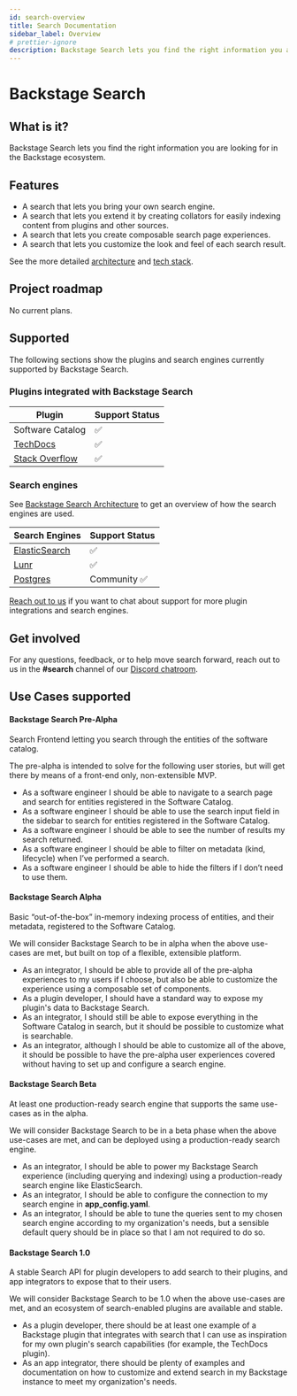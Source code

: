 ```yaml
---
id: search-overview
title: Search Documentation
sidebar_label: Overview
# prettier-ignore
description: Backstage Search lets you find the right information you are looking for in the Backstage ecosystem.
---
```


# Backstage Search

## What is it?

Backstage Search lets you find the right information you are looking for in the Backstage ecosystem.

## Features

- A search that lets you bring your own search engine.
- A search that lets you extend it by creating collators for easily indexing content from plugins and other sources.
- A search that lets you create composable search page experiences.
- A search that lets you customize the look and feel of each search result.

See the more detailed [architecture](./architecture.md) and [tech stack](./architecture.md#tech-stack).

## Project roadmap

No current plans.

## Supported

The following sections show the plugins and search engines currently supported by Backstage Search.

### Plugins integrated with Backstage Search

| Plugin                                                                                                                                                 | Support Status |
| ------------------------------------------------------------------------------------------------------------------------------------------------------ | -------------- |
| Software Catalog                                                                                                                                       | ✅             |
| [TechDocs](./how-to-guides.md#how-to-index-techdocs-documents)                                                                                         | ✅             |
| [Stack Overflow](https://github.com/backstage/backstage/blob/master/plugins/stack-overflow-backend/README.md#index-stack-overflow-questions-to-search) | ✅             |

### Search engines

See [Backstage Search Architecture](architecture.md) to get an overview of how
the search engines are used.

| Search Engines                                     | Support Status |
| -------------------------------------------------- | -------------- |
| [ElasticSearch](./search-engines.md#elasticsearch) | ✅             |
| [Lunr](./search-engines.md#lunr)                   | ✅             |
| [Postgres](./search-engines.md#postgres)           | Community ✅   |

[Reach out to us](#get-involved) if you want to chat about support for more plugin integrations and
search engines.

## Get involved

For any questions, feedback, or to help move search forward, reach out to us in
the **#search** channel of our
[Discord chatroom](https://github.com/backstage/backstage#community).

## Use Cases supported

#### **Backstage Search Pre-Alpha**

Search Frontend letting you search through the entities of the software catalog.

The pre-alpha is intended to solve for the following user stories, but will get
there by means of a front-end only, non-extensible MVP.

- As a software engineer I should be able to navigate to a search page and
  search for entities registered in the Software Catalog.
- As a software engineer I should be able to use the search input field in the
  sidebar to search for entities registered in the Software Catalog.
- As a software engineer I should be able to see the number of results my search
  returned.
- As a software engineer I should be able to filter on metadata (kind,
  lifecycle) when I’ve performed a search.
- As a software engineer I should be able to hide the filters if I don’t need to
  use them.

#### **Backstage Search Alpha**

Basic “out-of-the-box” in-memory indexing process of entities, and their metadata, registered to the Software Catalog.

We will consider Backstage Search to be in alpha when the above use-cases are
met, but built on top of a flexible, extensible platform.

- As an integrator, I should be able to provide all of the pre-alpha experiences
  to my users if I choose, but also be able to customize the experience using a
  composable set of components.
- As a plugin developer, I should have a standard way to expose my plugin's data
  to Backstage Search.
- As an integrator, I should still be able to expose everything in the Software
  Catalog in search, but it should be possible to customize what is searchable.
- As an integrator, although I should be able to customize all of the above, it
  should be possible to have the pre-alpha user experiences covered without
  having to set up and configure a search engine.

#### **Backstage Search Beta**

At least one production-ready search engine that supports the same use-cases as in the alpha.

We will consider Backstage Search to be in a beta phase when the above use-cases
are met, and can be deployed using a production-ready search engine.

- As an integrator, I should be able to power my Backstage Search experience
  (including querying and indexing) using a production-ready search engine like
  ElasticSearch.
- As an integrator, I should be able to configure the connection to my search
  engine in **app_config.yaml**.
- As an integrator, I should be able to tune the queries sent to my chosen
  search engine according to my organization's needs, but a sensible default
  query should be in place so that I am not required to do so.

#### **Backstage Search 1.0**

A stable Search API for plugin developers to add search to their plugins, and app integrators to expose that to their users.

We will consider Backstage Search to be 1.0 when the above
use-cases are met, and an ecosystem of search-enabled plugins are available and
stable.

- As a plugin developer, there should be at least one example of a Backstage
  plugin that integrates with search that I can use as inspiration for my own
  plugin's search capabilities (for example, the TechDocs plugin).
- As an app integrator, there should be plenty of examples and documentation on
  how to customize and extend search in my Backstage instance to meet my
  organization's needs.
